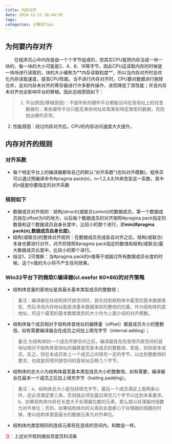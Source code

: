 ```yaml
---
title: 内存对齐
date: 2018-11-22 16:44:59
tags: 
categories: 计算机Tips
---
```


## 为何要内存对齐
<p style="text-indent: 2em">在程序员心中内存是由一个个字节组成的，但其实CPU是把内存当成一块一块的，每一块的大小可能是2、4、8、16等字节，因此CPU这读取内存的时候是一块块进行读取的，块的大小被称为**内存读取粒度**，所以当内存对齐时会优化内存读取速度，提高CPU性能。当不进行内存对齐时，CPU要对数据进行剔除合并，会对内存未对齐的寄存器进行许多额外操作，进而降低了其性能；并且内存未对齐也会影响平台的移植。因此总结原因如下：</p>

<!-- more -->

> 1. 平台原因(移植原因)：不是所有的硬件平台都能访问任意地址上的任意数据的；某些硬件平台只能在某些地址处取某些特定类型的数据，否则抛出硬件异常。
2. 性能原因：经过内存对齐后，CPU的内存访问速度大大提升。

## 内存对齐的规则

### 对齐系数
* 每个特定平台上的编译器都有自己的默认“对齐系数”(也叫对齐模数)。程序员可以通过预编译命令#pragma pack(n)，n=1,2,4,8,16来改变这一系数，其中的n就是你要指定的对齐系数

### 规则如下
* 数据成员对齐规则：结构(struct)(或联合(union))的数据成员，第一个数据成员放在offset为0的地方，以后每个数据成员的对齐按照#pragma pack指定的数值和这个数据成员自身长度中，比较小的那个进行，即**min(#pragma pack(n),数据成员自身长度)**。
* 结构(或联合)的整体对齐规则：在数据成员完成各自对齐之后，结构(或联合)本身也要进行对齐，对齐将按照#pragma pack指定的数值和结构(或联合)最大数据成员长度中，比较小的那个进行。
* 结合1、2可推断：当#pragma pack的n值等于或超过所有数据成员长度的时候，这个n值的大小将不产生任何效果。

### Win32平台下的微软C编译器(cl.exefor 80×86)的对齐策略
* 结构体变量的首地址是其最长基本类型成员的整数倍；
> 备注：编译器在给结构体开辟空间时，首先找到结构体中最宽的基本数据类型，然后寻找内存地址能是该基本数据类型的整倍的位置，作为结构体的首地址。将这个最宽的基本数据类型的大小作为上面介绍的对齐模数。

* 结构体每个成员相对于结构体首地址的偏移量（offset）都是成员大小的整数倍，如有需要编译器会在成员之间加上填充字节（internal adding）；
> 备注:为结构体的一个成员开辟空间之前，编译器首先检查预开辟空间的首地址相对于结构体首地址的偏移是否是本成员的整数倍，若是，则存放本成员，反之，则在本成员和上一个成员之间填充一定的字节，以达到整数倍的要求，也就是将预开辟空间的首地址后移几个字节。

* 结构体的总大小为结构体最宽基本类型成员大小的整数倍，如有需要，编译器会在最末一个成员之后加上填充字节（trailing padding）。
> 备注：a、结构体总大小是包括填充字节，最后一个成员满足上面两条以外，还必须满足第三条，否则就必须在最后填充几个字节以达到本条要求。
b、如果结构体内存在长度大于处理器位数的元素，那么就以处理器的倍数为对齐单位；否则，如果结构体内的元素的长度都小于处理器的倍数的时候，便以结构体里面最长的数据元素为对齐单位。

* 结构体内类型相同的连续元素将在连续的空间内，和数组一样。

<font color=#FF0000>注：</font>上述对齐规则摘自百度百科词条

